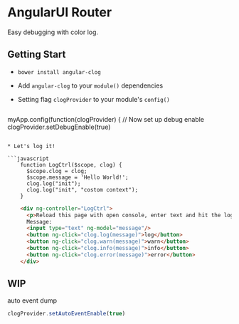 # AngularUI Router

Easy debugging with color log.

## Getting Start

 * `bower install angular-clog`
 * Add `angular-clog` to your `module()` dependencies
 * Setting flag `clogProvider` to your module's `config()`


   ```javascript
myApp.config(function(clogProvider) {
  // Now set up debug enable
  clogProvider.setDebugEnable(true)
   ```

 * Let's log it! 

   ```javascript
       function LogCtrl($scope, clog) {
         $scope.clog = clog;
         $scope.message = 'Hello World!';
         clog.log("init");
         clog.log("init", "costom context");
       }
   ```
   ```html
       <div ng-controller="LogCtrl">
         <p>Reload this page with open console, enter text and hit the log button...</p>
         Message:
         <input type="text" ng-model="message"/>
         <button ng-click="clog.log(message)">log</button>
         <button ng-click="clog.warn(message)">warn</button>
         <button ng-click="clog.info(message)">info</button>
         <button ng-click="clog.error(message)">error</button>
       </div>
   ```


## WIP

auto event dump

   ```javascript
  clogProvider.setAutoEventEnable(true) 
   ```
